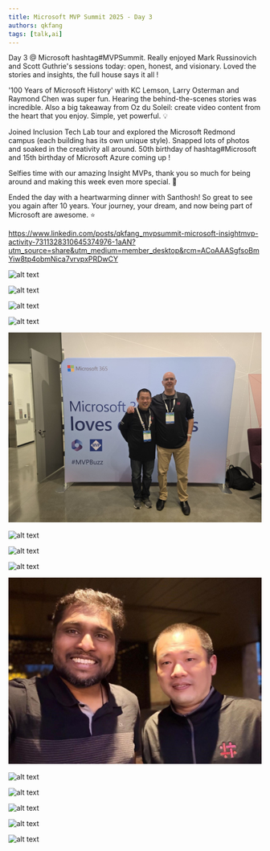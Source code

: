```yaml
---
title: Microsoft MVP Summit 2025 - Day 3
authors: qkfang
tags: [talk,ai]
---
```


Day 3 @ Microsoft hashtag#MVPSummit. Really enjoyed Mark Russinovich and Scott Guthrie's sessions today: open, honest, and visionary. Loved the stories and insights, the full house says it all !

'100 Years of Microsoft History' with KC Lemson, Larry Osterman and Raymond Chen was super fun. Hearing the behind-the-scenes stories was incredible. Also a big takeaway from Oz du Soleil: create video content from the heart that you enjoy. Simple, yet powerful. 💡

Joined Inclusion Tech Lab tour and explored the Microsoft Redmond campus (each building has its own unique style). Snapped lots of photos and soaked in the creativity all around. 50th birthday of hashtag#Microsoft and 15th birthday of Microsoft Azure coming up !

Selfies time with our amazing Insight MVPs, thank you so much for being around and making this week even more special. 🙌 

Ended the day with a heartwarming dinner with Santhosh! So great to see you again after 10 years. Your journey, your dream, and now being part of Microsoft are awesome. ⭐

https://www.linkedin.com/posts/qkfang_mvpsummit-microsoft-insightmvp-activity-7311328310645374976-1aAN?utm_source=share&utm_medium=member_desktop&rcm=ACoAAASgfsoBmYiw8tp4obmNica7vrvpxPRDwCY

![alt text](images\2025-03-27-microsoft-mvp-summit-2025-day-3-1.png)

![alt text](images\2025-03-27-microsoft-mvp-summit-2025-day-3-2.png)

![alt text](images\2025-03-27-microsoft-mvp-summit-2025-day-3-3.png)

![alt text](images\2025-03-27-microsoft-mvp-summit-2025-day-3-4.png)

![alt text](images\2025-03-27-microsoft-mvp-summit-2025-day-3-5.png)

![alt text](images\2025-03-27-microsoft-mvp-summit-2025-day-3-6.png)

![alt text](images\2025-03-27-microsoft-mvp-summit-2025-day-3-7.png)

![alt text](images\2025-03-27-microsoft-mvp-summit-2025-day-3-8.png)

![alt text](images\2025-03-27-microsoft-mvp-summit-2025-day-3-9.png)

![alt text](images\2025-03-27-microsoft-mvp-summit-2025-day-3-10.png)

![alt text](images\2025-03-27-microsoft-mvp-summit-2025-day-3-11.png)

![alt text](images\2025-03-27-microsoft-mvp-summit-2025-day-3-12.png)

![alt text](images\2025-03-27-microsoft-mvp-summit-2025-day-3-13.png)

![alt text](images\2025-03-27-microsoft-mvp-summit-2025-day-3-14.png)




